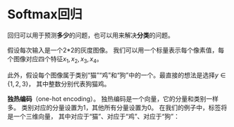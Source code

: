 # Softmax回归

回归可以用于预测**多少**的问题，也可以用来解决**分类**的问题。

假设每次输入是一个2\*2的灰度图像。 我们可以用一个标量表示每个像素值，每个图像对应四个特征$x_1, x_2, x_3, x_4$。 

此外，假设每个图像属于类别“猫”“鸡”和“狗”中的一个。最直接的想法是选择$y \in \{1, 2, 3\}$， 其中整数分别代表狗猫鸡。



**独热编码**（one-hot encoding）。 独热编码是一个向量，它的分量和类别一样多。 类别对应的分量设置为1，其他所有分量设置为0。 在我们的例子中，标签将是一个三维向量， 其中对应于“猫”、对应于“鸡”、对应于“狗”：